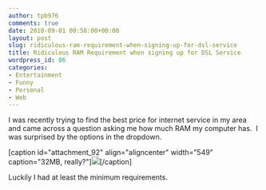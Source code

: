 ```yaml
---
author: tpb976
comments: true
date: 2010-09-01 00:58:00+00:00
layout: post
slug: ridiculous-ram-requirement-when-signing-up-for-dsl-service
title: Ridiculous RAM Requirement when signing up for DSL Service
wordpress_id: 86
categories:
- Entertainment
- Funny
- Personal
- Web
---
```


I was recently trying to find the best price for internet service in my area and came across a question asking me how much RAM my computer has.  I was surprised by the options in the dropdown.

[caption id="attachment_92" align="aligncenter" width="549" caption="32MB, really?"][![](http://thetimbanks.com/wp-content/uploads/2010/08/RAMReq2.png)](http://thetimbanks.com/wp-content/uploads/2010/08/RAMReq2.png)[/caption]

Luckily I had at least the minimum requirements.
